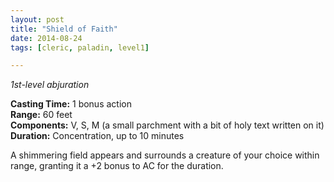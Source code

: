 ```yaml
---
layout: post
title: "Shield of Faith"
date: 2014-08-24
tags: [cleric, paladin, level1]

---
```


_1st-level abjuration_

**Casting Time:** 1 bonus action  
**Range:** 60 feet  
**Components:** V, S, M (a small parchment with a bit of holy text written on it)  
**Duration:** Concentration, up to 10 minutes

A shimmering field appears and surrounds a creature of your choice within range, granting it a +2 bonus to AC for the duration.
